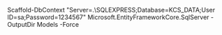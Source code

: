 Scaffold-DbContext "Server=.\SQLEXPRESS;Database=KCS_DATA;User ID=sa;Password=1234567" Microsoft.EntityFrameworkCore.SqlServer -OutputDir Models -Force
